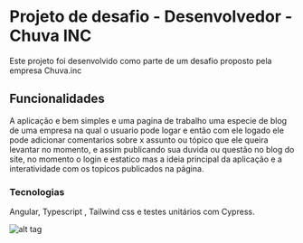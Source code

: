 # Projeto de desafio - Desenvolvedor - Chuva INC

Este projeto foi desenvolvido como parte de um desafio proposto pela empresa Chuva.inc

## Funcionalidades

A aplicação e bem simples e uma pagina de trabalho uma especie de blog de uma empresa na qual o usuario pode logar e então com ele logado ele pode adicionar comentarios sobre x assunto ou tópico que ele queira levantar no momento, e assim publicando sua duvida ou questão no blog do site, no momento o login e estatico mas a ideia principal da aplicação e a interatividade com os topicos publicados na página.

### Tecnologias

Angular, Typescript , Tailwind css e testes unitários com Cypress.

![alt tag](https://lh3.googleusercontent.com/pw/ADCreHeTT57Tm_ePNUcGNzz79M84M_GrZ3YxsiHJJCBg4ynBQneCMES7hSgi2tu8Kog0TmXwVVwA4FeZmjDYxblQpH23yUFd0kk1g4RJ4eKIoe-ImbmTOGECrwns3fDDwc3d26G--Nzo8dJyO_vuoMYQOUT82pWPLhePRZsPxf2BykiWitllK-5nTqznhat57JTBDfnN2Ghnv0czJ8g5Vm3L1XsP9G6gTy0FSJw9HZr0KN2vYfqP_SyFERSSvf1lPxqHYNaFS1PE0PII6z-zh2RnvFgCi9pdFlhclDlxYeYpQZtij41Qhr5gD7Gbsl5GkcGlJp4ziZUHAR890_Dc25i9z3kZmYxcDu7SFxSQ3AAZ4kg7sevg45N7LqQdkXPOVmikwnwnbkcXTTra0Ee6403NuW6jcw23WpVbScBQsedzQMK38Zhpx05qtcXzKIkIYF5ubxF03w1JSzuSVYzERlt-l8313wDibyj07o6wnLi1wn1PNOH_HOTkA1nK1pudrUA_BXZIMfLH-YI5jyyo4I-CCNfQVs4F-Oxm7if7A55yRJGPbucBa-Qbvk23cquFYaqojHV5-U-FuMKEdFJig-2RwtnmznjEOiNL2BFG1mdSppI7ZG9Icvzgiaf1HKGwwc30ZkwyDpPWjwRVcfHQzVzm7DiaP0BmAnz3HsWB__dKpZGCPQYdQA2R1TMosWCs-JjedLr0k554JZC3BfzHi2kMSUw_4cgo9F14iFq83b9JbFNKleg5yjpUGYyfYRCPz4e4MH0a74S4CJNYUKKine9ebMA9AFwExWDUdtDqrpI42sPAT4nuY1U5Xf1cxMqSSeqo-sBpy5N--Z-cfcKCMMteta2qBmMRioa1P4_ddenKQ_sN0B0g_2dMBnsJYJ15btVxIZVbW0FEtRgu_5VyNIg_lGI9EmoLRc-CSsIEL7hjrC6j29HwjXn_-tgctIfK=w1919-h851-s-no-gm?authuser=1)

